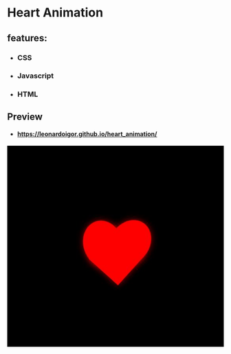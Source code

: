 # Heart Animation

## features:

- ### CSS
- ### Javascript
- ### HTML

## Preview

- #### https://leonardoigor.github.io/heart_animation/

![alt text](./statict\imgs\preview.JPG)
